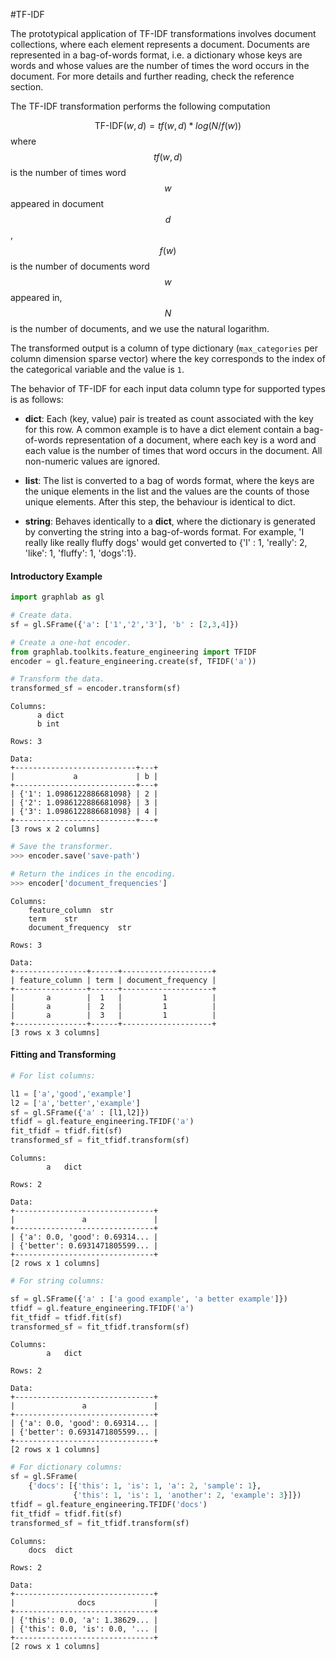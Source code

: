#TF-IDF

The prototypical application of TF-IDF transformations involves
document collections, where each element represents a document. Documents are represented in a
bag-of-words format, i.e. a dictionary whose keys are words and whose
values are the number of times the word occurs in the document. For more
details and further reading, check the reference section.

The TF-IDF transformation performs the following computation

$$
    \mbox{TF-IDF}(w, d) = tf(w, d) * log(N / f(w))
$$
where $$tf(w, d)$$ is the number of times word $$w$$ appeared in
document $$d$$, $$f(w)$$ is the number of documents word $$w$$
appeared in, $$N$$ is the number of documents, and we use the
natural logarithm.

The transformed output is a column of type dictionary
(`max_categories` per column dimension sparse vector) where the key
corresponds to the index of the categorical variable and the value is `1`.

The behavior of TF-IDF for each input data column type for supported types
is as follows:


- **dict**: Each (key, value) pair is treated as count associated with
  the key for this row. A common example is to have a dict
  element contain a bag-of-words representation of a document,
  where each key is a word and each value is the number of times
  that word occurs in the document. All non-numeric values are
  ignored.

- **list**: The list is converted to a bag of words format, where the keys
  are the unique elements in the list and the values are the
  counts of those unique elements. After this step, the behaviour
  is identical to dict.

- **string**: Behaves identically to a **dict**, where the dictionary is
  generated by converting the string into a bag-of-words
  format. For example, 'I really like really fluffy dogs'
   would get converted to {'I' : 1, 'really': 2, 'like': 1,
   'fluffy': 1, 'dogs':1}.

#### Introductory Example

```python
import graphlab as gl

# Create data.
sf = gl.SFrame({'a': ['1','2','3'], 'b' : [2,3,4]})

# Create a one-hot encoder.
from graphlab.toolkits.feature_engineering import TFIDF
encoder = gl.feature_engineering.create(sf, TFIDF('a'))

# Transform the data.
transformed_sf = encoder.transform(sf)
```
```no-highlight
Columns:
      a dict
      b int

Rows: 3

Data:
+---------------------------+---+
|             a             | b |
+---------------------------+---+
| {'1': 1.0986122886681098} | 2 |
| {'2': 1.0986122886681098} | 3 |
| {'3': 1.0986122886681098} | 4 |
+---------------------------+---+
[3 rows x 2 columns]
```
```python
# Save the transformer.
>>> encoder.save('save-path')

# Return the indices in the encoding.
>>> encoder['document_frequencies']
```
```no-highlight
Columns:
    feature_column  str
    term    str
    document_frequency  str

Rows: 3

Data:
+----------------+------+--------------------+
| feature_column | term | document_frequency |
+----------------+------+--------------------+
|       a        |  1   |         1          |
|       a        |  2   |         1          |
|       a        |  3   |         1          |
+----------------+------+--------------------+
[3 rows x 3 columns]

```

#### Fitting and Transforming

```python
# For list columns:

l1 = ['a','good','example']
l2 = ['a','better','example']
sf = gl.SFrame({'a' : [l1,l2]})
tfidf = gl.feature_engineering.TFIDF('a')
fit_tfidf = tfidf.fit(sf)
transformed_sf = fit_tfidf.transform(sf)
```
```no-highlight
Columns:
        a   dict

Rows: 2

Data:
+-------------------------------+
|               a               |
+-------------------------------+
| {'a': 0.0, 'good': 0.69314... |
| {'better': 0.6931471805599... |
+-------------------------------+
[2 rows x 1 columns]
```
```python
# For string columns:

sf = gl.SFrame({'a' : ['a good example', 'a better example']})
tfidf = gl.feature_engineering.TFIDF('a')
fit_tfidf = tfidf.fit(sf)
transformed_sf = fit_tfidf.transform(sf)
```
```no-highlight
Columns:
        a   dict

Rows: 2

Data:
+-------------------------------+
|               a               |
+-------------------------------+
| {'a': 0.0, 'good': 0.69314... |
| {'better': 0.6931471805599... |
+-------------------------------+
[2 rows x 1 columns]
```
```python
# For dictionary columns:
sf = gl.SFrame(
    {'docs': [{'this': 1, 'is': 1, 'a': 2, 'sample': 1},
              {'this': 1, 'is': 1, 'another': 2, 'example': 3}]})
tfidf = gl.feature_engineering.TFIDF('docs')
fit_tfidf = tfidf.fit(sf)
transformed_sf = fit_tfidf.transform(sf)
```
```no-highlight
Columns:
    docs  dict

Rows: 2

Data:
+-------------------------------+
|              docs             |
+-------------------------------+
| {'this': 0.0, 'a': 1.38629... |
| {'this': 0.0, 'is': 0.0, '... |
+-------------------------------+
[2 rows x 1 columns]
```
